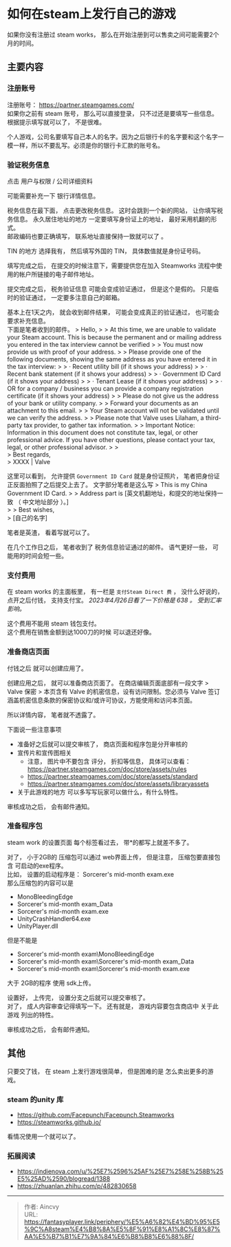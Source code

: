# 如何在steam上发行自己的游戏

如果你没有注册过 steam works， 那么在开始注册到可以售卖之间可能需要2个月的时间。 

## 主要内容

### 注册账号

注册账号：  https://partner.steamgames.com/   
如果你之前有 steam 账号， 那么可以直接登录， 只不过还是要填写一些信息。   
根据提示填写就可以了，  不是很难。   

个人游戏，公司名要填写自己本人的名字。因为之后银行卡的名字要和这个名字一模一样，所以不要乱写。必须是你的银行卡汇款的账号名。

### 验证税务信息

点击  用户与权限 / 公司详细资料

可能需要补充一下 银行详情信息。 

税务信息在最下面， 点击更改税务信息。   这时会跳到一个新的网站， 让你填写税务信息。 
永久居住地址的地方 一定要填写身份证上的地址， 最好采用机翻的形式。  
邮政编码也要正确填写，   联系地址直接保持一致就可以了 。 

TIN 的地方 选择我有， 然后填写外国的 TIN， 具体数值就是身份证号码。 

填写完成之后， 在提交的时候注意下，需要提供您在加入 Steamworks 流程中使用的帐户所链接的电子邮件地址。

提交完成之后， 税务验证信息 可能会变成验证通过， 但是这个是假的。 只是临时的验证通过， 一定要多注意自己的邮箱。

基本上在1天之内， 就会收到邮件结果， 可能会变成真正的验证通过， 也可能会要求补充信息。  
下面是笔者收到的邮件。 
&gt; Hello,
&gt; 
&gt; At this time, we are unable to validate your Steam account. This is because the permanent and or mailing address you entered in the tax interview cannot be verified
&gt; 
&gt; You must now provide us with proof of your address.
&gt; 
&gt; Please provide one of the following documents, showing the same address as you have entered it in the tax interview:
&gt; 
&gt; ·        Recent utility bill (if it shows your address)
&gt; 
&gt; ·        Recent bank statement (if it shows your address)
&gt; 
&gt; ·        Government ID Card (if it shows your address)
&gt; 
&gt; ·        Tenant Lease (if it shows your address)
&gt; 
&gt; ·        OR for a company / business you can provide a company registration certificate (if it shows your address)
&gt; 
&gt; Please do not give us the address of your bank or utility company.
&gt; 
&gt; Forward your documents as an attachment to this email.
&gt; 
&gt; Your Steam account will not be validated until we can verify the address.
&gt; 
&gt; Please note that Valve uses Lilaham, a third-party tax provider, to gather tax information.
&gt; 
&gt; Important Notice: Information in this document does not constitute tax, legal, or other professional advice. If you have other questions, please contact your tax, legal, or other professional advisor.
&gt; 
&gt;  
&gt; Best regards,   
&gt; XXXX | Valve

这里可以看到， 允许提供 `Government ID Card` 就是身份证照片，  笔者把身份证正反面拍照了之后提交上去了。 
文字部分笔者是这么写 
&gt; This is my China  Government ID Card.
&gt; 
&gt; Address part is [英文机翻地址，和提交的地址保持一致 （  中文地址部分 ）。]   
&gt; 
&gt; Best wishes,   
&gt; [自己的名字]

笔者是英渣， 看着写就可以了。 


在几个工作日之后， 笔者收到了 税务信息验证通过的邮件。 
语气更好一些， 可能用的时间会短一些。 

### 支付费用 
在 steam works 的主面板里， 有一栏是 `支付Steam Direct 费` ， 没什么好说的， 点开之后付钱， 支持支付宝。   *2023年4月26日看了一下价格是 638 。 受到汇率影响。*

这个费用不能用 steam 钱包支付。   
这个费用在销售金额到达1000刀的时候 可以退还好像。 

### 准备商店页面
付钱之后 就可以创建应用了。 

创建应用之后， 就可以准备商店页面了。 
在商店编辑页面底部有一段文字 
&gt; Valve 保密
&gt; 本页含有 Valve 的机密信息，设有访问限制。您必须与 Valve 签订涵盖机密信息条款的保密协议和/或许可协议，方能使用和访问本页面。

所以详情内容， 笔者就不透露了。 

下面说一些注意事项
- 准备好之后就可以提交审核了， 商店页面和程序包是分开审核的
- 宣传片和宣传图相关
  - 注意， 图片中不要包含 评分， 折扣等信息， 具体可以查看： https://partner.steamgames.com/doc/store/assets/rules
  - https://partner.steamgames.com/doc/store/assets/standard
  - https://partner.steamgames.com/doc/store/assets/libraryassets
- 关于此游戏的地方 可以多写写玩家可以做什么，有什么特性。

审核成功之后， 会有邮件通知。 

### 准备程序包

steam work 的设置页面 每个标签看过去， 带*的都写上就差不多了。 

对了， 小于2GB的 压缩包可以通过 web界面上传， 但是注意， 压缩包要直接包含 可启动的exe程序。    
比如， 设置的启动程序是： Sorcerer&#39;s mid-month exam.exe    
那么压缩包的内容可以是
- MonoBleedingEdge
- Sorcerer&#39;s mid-month exam_Data
- Sorcerer&#39;s mid-month exam.exe
- UnityCrashHandler64.exe
- UnityPlayer.dll

但是不能是
- Sorcerer&#39;s mid-month exam\MonoBleedingEdge
- Sorcerer&#39;s mid-month exam\Sorcerer&#39;s mid-month exam_Data
- Sorcerer&#39;s mid-month exam\Sorcerer&#39;s mid-month exam.exe

大于 2GB的程序 使用 sdk上传。 

设置好， 上传完， 设置分支之后就可以提交审核了。    
对了， 成人内容审查记得填写一下。
还有就是， 游戏内容要包含商店中 关于此游戏 列出的特性。  

审核成功之后， 会有邮件通知。 


## 其他

只要交了钱， 在 steam 上发行游戏很简单， 但是困难的是 怎么卖出更多的游戏。 


### steam 的unity 库
- https://github.com/Facepunch/Facepunch.Steamworks
- https://steamworks.github.io/

看情况使用一个就可以了。 

### 拓展阅读
- https://indienova.com/u/%25E7%2596%25AF%25E7%258E%258B%25E5%25AD%2590/blogread/1388
- https://zhuanlan.zhihu.com/p/482830658


---

> 作者: Aincvy  
> URL: https://fantasyplayer.link/periphery/%E5%A6%82%E4%BD%95%E5%9C%A8steam%E4%B8%8A%E5%8F%91%E8%A1%8C%E8%87%AA%E5%B7%B1%E7%9A%84%E6%B8%B8%E6%88%8F/  

